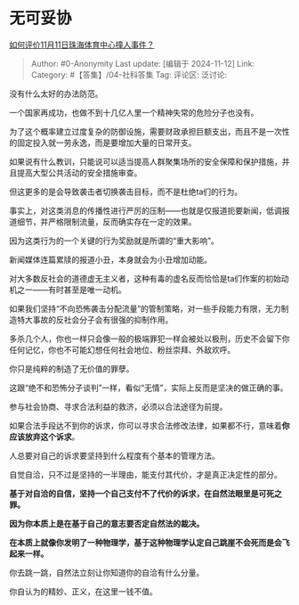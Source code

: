 # 无可妥协
[如何评价11月11日珠海体育中心撞人事件？](https://www.zhihu.com/question/3887644490/answer/29097292771)

> Author: #0-Anonymity
> Last update: [编辑于 2024-11-12]
> Link:
> Category: #【答集】/04-社科答集
> Tag:
> 评论区:
> 泛讨论:

没有什么太好的办法防范。

一个国家再成功，也做不到十几亿人里一个精神失常的危险分子也没有。

为了这个概率建立过度复杂的防御设施，需要财政承担巨额支出，而且不是一次性的固定投入就一劳永逸，而是要增加大量的日常开支。

如果说有什么教训，只能说可以适当提高人群聚集场所的安全保障和保护措施，并且提高大型公共活动的安全措施审查。

但这更多的是会导致袭击者切换袭击目标，而不是杜绝ta们的行为。

事实上，对这类消息的传播性进行严厉的压制——也就是仅报道扼要新闻，低调报道细节，并严格限制流量，反而确实存在一定的效果。

因为这类行为的一个关键的行为奖励就是所谓的“重大影响”。

新闻媒体连篇累牍的报道小丑，本身就会为小丑增加动能。

对大多数反社会的道德虚无主义者，这种有毒的虚名反而恰恰是ta们作案的初始动机之一——有时甚至是唯一动机。

如果我们坚持“不向恐怖袭击分配流量”的管制策略，对一些手段能力有限，无力制造特大事故的反社会分子会有很强的抑制作用。

多杀几个人，你也一样只会像一般的极端罪犯一样会被处以极刑，历史不会留下你任何记忆，你也不可能幻想任何社会地位、粉丝崇拜、外敌欢呼。

你只是纯粹的制造了无价值的罪孽。

这跟“绝不和恐怖分子谈判”一样，看似“无情”，实际上反而是坚决的做正确的事。

参与社会协商、寻求合法利益的救济，必须以合法途径为前提。

如果合法手段达不到你的诉求，你可以寻求合法修改法律，如果都不行，意味着**你应该放弃这个诉求**。

人总要对自己的诉求要坚持到什么程度有个基本的管理方法。

自觉自洽，只不过是坚持的一半理由，能支付其代价，才是真正决定性的部分。

**基于对自洽的自信，坚持一个自己支付不了代价的诉求，在自然法眼里是可死之罪。**

**因为你本质上是在基于自己的意志要否定自然法的裁决。**

**在本质上就像你发明了一种物理学，基于这种物理学认定自己跳崖不会死而是会飞起来一样。**

你去跳一跳，自然法立刻让你知道你的自洽有什么分量。

你自认为的精妙、正义，在这里一钱不值。
